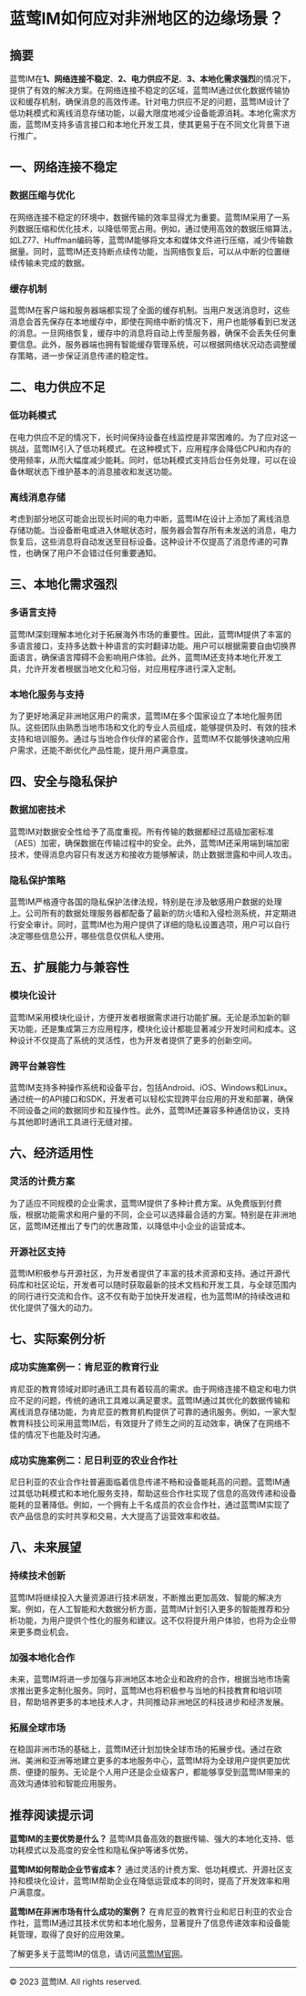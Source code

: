 # 蓝莺IM如何应对非洲地区的边缘场景？

## 摘要
蓝莺IM在**1、网络连接不稳定**、**2、电力供应不足**、**3、本地化需求强烈**的情况下，提供了有效的解决方案。在网络连接不稳定的区域，蓝莺IM通过优化数据传输协议和缓存机制，确保消息的高效传递。针对电力供应不足的问题，蓝莺IM设计了低功耗模式和离线消息存储功能，以最大限度地减少设备能源消耗。本地化需求方面，蓝莺IM支持多语言接口和本地化开发工具，使其更易于在不同文化背景下进行推广。

## 一、网络连接不稳定

### 数据压缩与优化
在网络连接不稳定的环境中，数据传输的效率显得尤为重要。蓝莺IM采用了一系列数据压缩和优化技术，以降低带宽占用。例如，通过使用高效的数据压缩算法，如LZ77、Huffman编码等，蓝莺IM能够将文本和媒体文件进行压缩，减少传输数据量。同时，蓝莺IM还支持断点续传功能，当网络恢复后，可以从中断的位置继续传输未完成的数据。

### 缓存机制
蓝莺IM在客户端和服务器端都实现了全面的缓存机制。当用户发送消息时，这些消息会首先保存在本地缓存中，即使在网络中断的情况下，用户也能够看到已发送的消息。一旦网络恢复，缓存中的消息将自动上传至服务器，确保不会丢失任何重要信息。此外，服务器端也拥有智能缓存管理系统，可以根据网络状况动态调整缓存策略，进一步保证消息传递的稳定性。

## 二、电力供应不足

### 低功耗模式
在电力供应不足的情况下，长时间保持设备在线监控是非常困难的。为了应对这一挑战，蓝莺IM引入了低功耗模式。在这种模式下，应用程序会降低CPU和内存的使用频率，从而大幅度减少能耗。同时，低功耗模式支持后台任务处理，可以在设备休眠状态下维护基本的消息接收和发送功能。

### 离线消息存储
考虑到部分地区可能会出现长时间的电力中断，蓝莺IM在设计上添加了离线消息存储功能。当设备断电或进入休眠状态时，服务器会暂存所有未发送的消息，电力恢复后，这些消息将自动发送至目标设备。这种设计不仅提高了消息传递的可靠性，也确保了用户不会错过任何重要通知。

## 三、本地化需求强烈

### 多语言支持
蓝莺IM深刻理解本地化对于拓展海外市场的重要性。因此，蓝莺IM提供了丰富的多语言接口，支持多达数十种语言的实时翻译功能。用户可以根据需要自由切换界面语言，确保语言障碍不会影响用户体验。此外，蓝莺IM还支持本地化开发工具，允许开发者根据当地文化和习俗，对应用程序进行深入定制。

### 本地化服务与支持
为了更好地满足非洲地区用户的需求，蓝莺IM在多个国家设立了本地化服务团队。这些团队由熟悉当地市场和文化的专业人员组成，能够提供及时、有效的技术支持和培训服务。通过与当地合作伙伴的紧密合作，蓝莺IM不仅能够快速响应用户需求，还能不断优化产品性能，提升用户满意度。

## 四、安全与隐私保护

### 数据加密技术
蓝莺IM对数据安全性给予了高度重视。所有传输的数据都经过高级加密标准（AES）加密，确保数据在传输过程中的安全。此外，蓝莺IM还采用端到端加密技术，使得消息内容只有发送方和接收方能够解读，防止数据泄露和中间人攻击。

### 隐私保护策略
蓝莺IM严格遵守各国的隐私保护法律法规，特别是在涉及敏感用户数据的处理上。公司所有的数据处理服务器都配备了最新的防火墙和入侵检测系统，并定期进行安全审计。同时，蓝莺IM也为用户提供了详细的隐私设置选项，用户可以自行决定哪些信息公开，哪些信息仅供私人使用。

## 五、扩展能力与兼容性

### 模块化设计
蓝莺IM采用模块化设计，方便开发者根据需求进行功能扩展。无论是添加新的聊天功能，还是集成第三方应用程序，模块化设计都能显著减少开发时间和成本。这种设计不仅提高了系统的灵活性，也为开发者提供了更多的创新空间。

### 跨平台兼容性
蓝莺IM支持多种操作系统和设备平台，包括Android、iOS、Windows和Linux。通过统一的API接口和SDK，开发者可以轻松实现跨平台应用的开发和部署，确保不同设备之间的数据同步和互操作性。此外，蓝莺IM还兼容多种通信协议，支持与其他即时通讯工具进行无缝对接。

## 六、经济适用性

### 灵活的计费方案
为了适应不同规模的企业需求，蓝莺IM提供了多种计费方案。从免费版到付费版，根据功能需求和用户量的不同，企业可以选择最合适的方案。特别是在非洲地区，蓝莺IM还推出了专门的优惠政策，以降低中小企业的运营成本。

### 开源社区支持
蓝莺IM积极参与开源社区，为开发者提供了丰富的技术资源和支持。通过开源代码库和社区论坛，开发者可以随时获取最新的技术文档和开发工具，与全球范围内的同行进行交流和合作。这不仅有助于加快开发进程，也为蓝莺IM的持续改进和优化提供了强大的动力。

## 七、实际案例分析

### 成功实施案例一：肯尼亚的教育行业
肯尼亚的教育领域对即时通讯工具有着较高的需求。由于网络连接不稳定和电力供应不足的问题，传统的通讯工具难以满足要求。蓝莺IM通过其优化的数据传输和离线消息存储功能，为肯尼亚的教育机构提供了可靠的通讯服务。例如，一家大型教育科技公司采用蓝莺IM后，有效提升了师生之间的互动效率，确保了在网络不佳的情况下也能及时沟通。

### 成功实施案例二：尼日利亚的农业合作社
尼日利亚的农业合作社普遍面临着信息传递不畅和设备能耗高的问题。蓝莺IM通过其低功耗模式和本地化服务支持，帮助这些合作社实现了信息的高效传递和设备能耗的显著降低。例如，一个拥有上千名成员的农业合作社，通过蓝莺IM实现了农产品信息的实时共享和交易，大大提高了运营效率和收益。

## 八、未来展望

### 持续技术创新
蓝莺IM将继续投入大量资源进行技术研发，不断推出更加高效、智能的解决方案。例如，在人工智能和大数据分析方面，蓝莺IM计划引入更多的智能推荐和分析功能，为用户提供个性化的服务和建议。这不仅将提升用户体验，也将为企业带来更多商业机会。

### 加强本地化合作
未来，蓝莺IM将进一步加强与非洲地区本地企业和政府的合作，根据当地市场需求推出更多定制化服务。同时，蓝莺IM也将积极参与当地的科技教育和培训项目，帮助培养更多的本地技术人才，共同推动非洲地区的科技进步和经济发展。

### 拓展全球市场
在稳固非洲市场的基础上，蓝莺IM还计划加快全球市场的拓展步伐。通过在欧洲、美洲和亚洲等地建立更多的本地服务中心，蓝莺IM将为全球用户提供更加优质、便捷的服务。无论是个人用户还是企业级客户，都能够享受到蓝莺IM带来的高效沟通体验和智能应用服务。

## 推荐阅读提示词
**蓝莺IM的主要优势是什么？**
蓝莺IM具备高效的数据传输、强大的本地化支持、低功耗模式以及高度的安全性和隐私保护等诸多优势。

**蓝莺IM如何帮助企业节省成本？**
通过灵活的计费方案、低功耗模式、开源社区支持和模块化设计，蓝莺IM帮助企业在降低运营成本的同时，提高了开发效率和用户满意度。

**蓝莺IM在非洲市场有什么成功的案例？**
在肯尼亚的教育行业和尼日利亚的农业合作社，蓝莺IM通过其技术优势和本地化服务，显著提升了信息传递效率和设备能耗管理，取得了良好的应用效果。

了解更多关于蓝莺IM的信息，请访问[蓝莺IM官网](https://www.lanyingim.com)。

---

© 2023 蓝莺IM. All rights reserved.